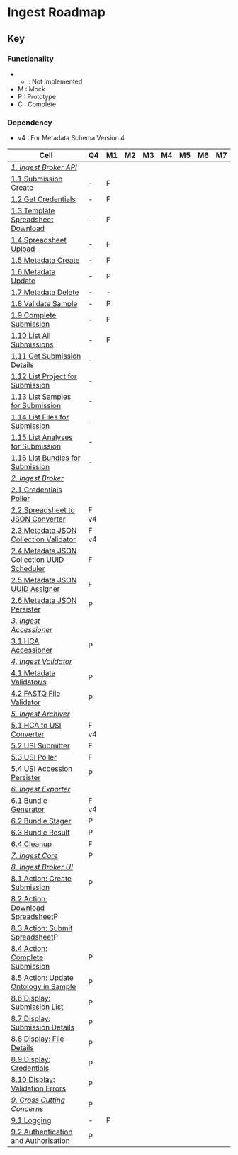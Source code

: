 # Ingest Roadmap

## Key
###  Functionality
* - : Not Implemented
* M : Mock
* P : Prototype
* C : Complete
### Dependency
* v4 : For Metadata Schema Version 4

|Cell|Q4|M1|M2|M3|M4|M5|M6|M7|
|----|--|--|--|--|--|--|--|--|
|_[1. Ingest Broker API](#1-ingest-broker-apihttpsgithubcomhumancellatlasingest-broker-api)_||
|[1.1 Submission Create](#11-submission-create)|-|F| | | | | | |
|[1.2 Get Credentials](#12-get-credentials)|-|F| | | | | | |
|[1.3 Template Spreadsheet Download](#13-template-spreadsheet-download)|-|F| | | | | | |
|[1.4 Spreadsheet Upload](#14-spreadsheet-upload)|-|F| | | | | | |
|[1.5 Metadata Create](#15-metadata-create)|-|F| | | | | | |
|[1.6 Metadata Update](#16-metadata-update)|-|P| | | | | | |
|[1.7 Metadata Delete](#17-metadata-delete)|-|-| | | | | | |
|[1.8 Validate Sample](#18-validate-sample)|-|P| | | | | | |
|[1.9 Complete Submission](#19-complete-submission)|-|F| | | | | | |
|[1.10 List All Submissions](#110-list-all-submissions)|-|F| | | | | | |
|[1.11 Get Submission Details](#111-get-submission-details)|-| | | | | | | |
|[1.12 List Project for Submission](#112-list-project-for-submission)|-| | | | | | | |
|[1.13 List Samples for Submission](#113-list-samples-for-submission)|-| | | | | | | |
|[1.14 List Files for Submission](#114-list-files-for-submission)|-| | | | | | | |
|[1.15 List Analyses for Submission](#115-list-analyses-for-submission)|-| | | | | | | |
|[1.16 List Bundles for Submission](#116-list-bundles-for-submission)|-| | | | | | | |
|_[2. Ingest Broker](#2-ingest-brokerhttpsgithubcomhumancellatlasingest-broker)_| | | | | | | |
|[2.1 Credentials Poller](#21-credentials-poller)| | | | | | | |
|[2.2 Spreadsheet to JSON Converter](#22-spreadsheet-to-json-converter)|F v4| | | | | | |
|[2.3 Metadata JSON Collection Validator](#23-metadata-json-collection-validator)|F v4 | | | | | | |
|[2.4 Metadata JSON Collection UUID Scheduler](#24-metadata-json-collection-uuid-scheduler)|F | | | | | | |
|[2.5 Metadata JSON UUID Assigner](#25-metadata-json-uuid-assigner)|F| | | | | | |
|[2.6 Metadata JSON Persister](#26-metadata-json-persister)|P| | | | | | |
|_[3. Ingest Accessioner](#3-ingest-accessionerhttpsgithubcomhumancellatlasingest-accessioner)_| | | | | | | |
|[3.1 HCA Accessioner](#31-hca-accessioner)|P| | | | | | |
|_[4. Ingest Validator](#4-ingest-validatorhttpsgithubcomhumancellatlasingest-validator)_| | | | | | | |
|[4.1 Metadata Validator/s](#41-metadata-validators)|P| | | | | | |
|[4.2 FASTQ File Validator](#42-fastq-file-validator)|P| | | | | | |
|_[5. Ingest Archiver](#5-ingest-archiverhttpsgithubcomhumancellatlasingest-archiver)_| | | | | | | |
|[5.1 HCA to USI Converter](#51-hca-to-usi-converterhttpsgithubcomhumancellatlasingest-archiverblobmasterarchiverconverterpy)|F v4| | | | | | |
|[5.2 USI Submitter](#52-usi-submitter)|F| | | | | | |
|[5.3 USI Poller](#53-usi-poller)|F| | | | | | |
|[5.4 USI Accession Persister](#54-usi-accession-persister)|P| | | | | | |
|_[6. Ingest Exporter](#6-ingest-exporterhttpsgithubcomhumancellatlasingest-exporter)_| | | | | | | |
|[6.1 Bundle Generator](#61-bundle-generator)|F v4| | | | | | |
|[6.2 Bundle Stager](#62-bundle-stager)|P| | | | | | |
|[6.3 Bundle Result](#63-bundle-result)|P| | | | | | |
|[6.4 Cleanup](#64-cleanup)|F| | | | | | |
|_[7. Ingest Core](#7-ingest-core)_|P| | | | | | |
|_[8. Ingest Broker UI](#8-ingest-broker-ui)_| | | | | | | |
|[8.1 Action: Create Submission](#81-action-create-submission)|P| | | | | | |
|[8.2 Action: Download Spreadsheet](#82-action-download-spreadsheet)P| | | | | | |
|[8.3 Action: Submit Spreadsheet](#83-action-submit-spreadsheet)P| | | | | | |
|[8.4 Action: Complete Submission](#84-action-complete-submission)|P| | | | | | |
|[8.5 Action: Update Ontology in Sample](#85-action-update-ontology-in-sample)|P| | | | | | |
|[8.6 Display: Submission List](#86-display-submission-list)|P| | | | | | |
|[8.7 Display: Submission Details](#87-display-submission-details)|P| | | | | | |
|[8.8 Display: File Details](#88-display-file-details)|P| | | | | | |
|[8.9 Display: Credentials](#89-display-credentials)|P| | | | | | |
|[8.10 Display: Validation Errors](#810-display-validation-errors)|P| | | | | | |
|_[9. Cross Cutting Concerns](#9-cross-cutting-concerns)_|P| | | | | | |
|[9.1 Logging](#91-logging)|-|P| | | | | |
|[9.2 Authentication and Authorisation](#92-authentication-and-authorisation)|P|| | | | | |  

